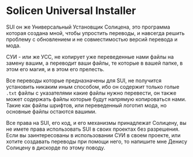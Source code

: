 # Solicen Universal Installer
SUI он же Универсальный Установщик Солицена, это программа которая создана мной, чтобы упростить переводы, и навсегда решить проблему с обновлением и не совместимостью версий перевода и мода.

СУИ - или же УСС, не копирует уже переведенные нами файлы на замену вашим, а переводит ваши файлы, те которые в вашей папке, в этом его магия, и в этом его прелесть.

Все переводы которые предназначены для SUI, не получится установить никаким иным способом, ибо он содержит только голые `.txt` файлы с указателями какие файлы нужно перевести, он также может содержать файлы которые будут напрямую копироваться нами. Такие как файлы шрифтов, или переведенный логотип мода, но основные файлы остаются вашими.

Все права на SUI, его код, и его механизмы принадлежат Солицену, вы не имете права использовать SUI в своих проектах без разрешения.
Если вы заинтересованы в использовании СУИ в своем проекте, или хотите создавать переводы при помощи него, то напишите мне Денису Солицену в дискорде по этому поводу.  
